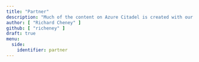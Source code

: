 ```yaml
---
title: "Partner"
description: "Much of the content on Azure Citadel is created with our partners in mind, but is useful for widely. This area contains the content that only really applies to Microsoft partners."
author: [ "Richard Cheney" ]
github: [ "richeney" ]
draft: true
menu:
  side:
    identifier: partner
---
```

